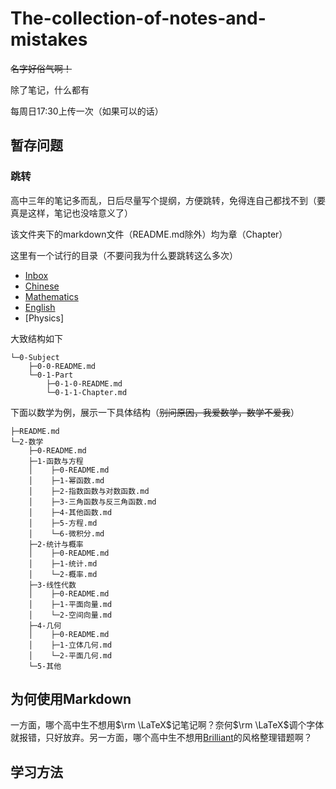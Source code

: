 # The-collection-of-notes-and-mistakes

~~名字好俗气啊！~~

除了笔记，什么都有  

每周日17:30上传一次（如果可以的话）  

## 暂存问题

### 跳转

高中三年的笔记多而乱，日后尽量写个提纲，方便跳转，免得连自己都找不到（要真是这样，笔记也没啥意义了）  

该文件夹下的markdown文件（README.md除外）均为章（Chapter）  

这里有一个试行的目录（不要问我为什么要跳转这么多次）

* [Inbox](./0-Inbox/00-README.md)
* [Chinese](./1-Chinese/10-README.md)
* [Mathematics](./2-Mathematics/20-README.md)
* [English](./3-English/30-README.md)
* [Physics]

大致结构如下

```
└─0-Subject
    ├─0-0-README.md
    └─0-1-Part
        ├─0-1-0-README.md
        └─0-1-1-Chapter.md
```

下面以数学为例，展示一下具体结构（~~别问原因，我爱数学，数学不爱我~~）

```
├─README.md
└─2-数学
    ├─0-README.md
    ├─1-函数与方程
    │    ├─0-README.md
    │    ├─1-幂函数.md
    │    ├─2-指数函数与对数函数.md
    │    ├─3-三角函数与反三角函数.md
    │    ├─4-其他函数.md
    │    ├─5-方程.md
    │    └─6-微积分.md
    ├─2-统计与概率
    │    ├─0-README.md
    │    ├─1-统计.md
    │    └─2-概率.md
    ├─3-线性代数
    │    ├─0-README.md
    │    ├─1-平面向量.md
    │    └─2-空间向量.md
    ├─4-几何
    │    ├─0-README.md
    │    ├─1-立体几何.md
    │    └─2-平面几何.md
    └─5-其他

```

## 为何使用Markdown

一方面，哪个高中生不想用$\rm \LaTeX$记笔记啊？奈何$\rm \LaTeX$调个字体就报错，只好放弃。另一方面，哪个高中生不想用[Brilliant](https://brilliant.org/)的风格整理错题啊？

## 学习方法

